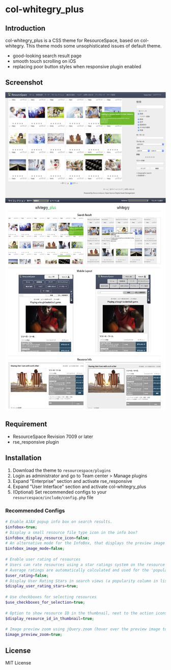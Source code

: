 col-whitegry_plus
=========

## Introduction

col-whitegry_plus is a CSS theme for ResourceSpace, based on col-whitegry.
This theme mods some unsophisticated issues of default theme.

* good-looking search result page
* smooth touch scrolling on iOS
* replacing poor button styles when responsive plugin enabled

## Screenshot

![screenshot](doc/screen.png)
![comparison](doc/comparison.png)

## Requirement

* ResourceSpace Revision 7009 or later
* rse_responsive plugin

## Installation

1. Download the theme to `resourcespace/plugins`
2. Login as administrator and go to Team center > Manage plugins
3. Expand "Enterprise" section and activate rse_responsive
4. Expand "User Interface" section and activate col-whitegry_plus
5. (Optional) Set recommended configs to your `resourcespace/include/config.php` file

### Recommended Configs
```php
# Enable AJAX popup info box on search results.
$infobox=true;
# Display a small resource file type icon in the info box?
$infobox_display_resource_icon=false;
# An alternative mode for the InfoBox, that displays the preview image instead of any metadata.
$infobox_image_mode=false;

# Enable user rating of resources
# Users can rate resources using a star ratings system on the resource view page.
# Average ratings are automatically calculated and used for the 'popularity' search ordering.
$user_rating=false;
# Display User Rating Stars in search views (a popularity column in list view)
$display_user_rating_stars=true;

# Use checkboxes for selecting resources
$use_checkboxes_for_selection=true;

# Option to show resource ID in the thumbnail, next to the action icons.
$display_resource_id_in_thumbnail=true;

# Image preview zoom using jQuery.zoom (hover over the preview image to zoom in on the resource view page)
$image_preview_zoom=true;
```

## License

MIT License
